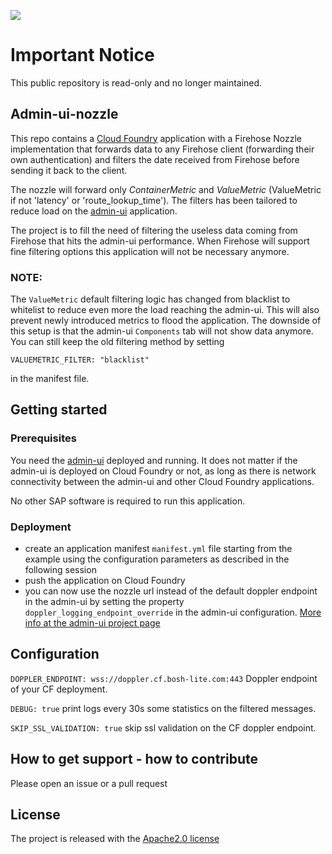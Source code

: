 ![](https://img.shields.io/badge/STATUS-NOT%20CURRENTLY%20MAINTAINED-red.svg?longCache=true&style=flat)

# Important Notice
This public repository is read-only and no longer maintained.

## Admin-ui-nozzle

This repo contains a [Cloud Foundry](https://www.cloudfoundry.org/platform/) application with a Firehose Nozzle implementation that forwards data to any Firehose client (forwarding their own authentication) and filters
the date received from Firehose before sending it back to the client.

The nozzle will forward only *ContainerMetric* and *ValueMetric* (ValueMetric if not 'latency' or 'route_lookup_time').
The filters has been tailored to reduce load on the [admin-ui](https://github.com/cloudfoundry-incubator/admin-ui) application.

The project is to fill the need of filtering the useless data coming from Firehose that hits the admin-ui performance. When Firehose will support fine filtering options this application will not be necessary anymore.

### NOTE:
The `ValueMetric` default filtering logic has changed from blacklist to whitelist to reduce even more the load reaching the admin-ui. This will also prevent newly introduced metrics to flood the application.
The downside of this setup is that the admin-ui `Components` tab will not show data anymore. You can still keep the old filtering method by setting
```
VALUEMETRIC_FILTER: "blacklist"
```
in the manifest file.

## Getting started

### Prerequisites

You need the [admin-ui](https://github.com/cloudfoundry-incubator/admin-ui) deployed and running. It does not matter if the admin-ui is deployed on Cloud Foundry or not, as long as there is
network connectivity between the admin-ui and other Cloud Foundry applications.

No other SAP software is required to run this application. 

### Deployment

- create an application manifest `manifest.yml` file starting from the example using the configuration parameters as described in the following session
- push the application on Cloud Foundry
- you can now use the nozzle url instead of the default doppler endpoint in the admin-ui by setting the property `doppler_logging_endpoint_override` in the admin-ui configuration. [More info at the admin-ui project page](https://github.com/cloudfoundry-incubator/admin-ui/blob/master/README.md#administration-ui-configuration)


## Configuration

`DOPPLER_ENDPOINT: wss://doppler.cf.bosh-lite.com:443` Doppler endpoint of your CF deployment.

`DEBUG: true` print logs every 30s some statistics on the filtered messages.

`SKIP_SSL_VALIDATION: true` skip ssl validation on the CF doppler endpoint.

## How to get support - how to contribute

Please open an issue or a pull request

## License
The project is released with the [Apache2.0 license](https://github.com/SAP/cf-admin-ui-nozzle/blob/master/LICENSE)
